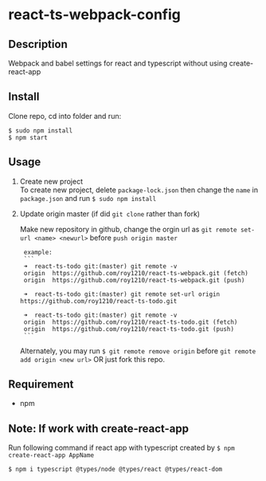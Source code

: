 # react-ts-webpack-config

## Description

Webpack and babel settings for react and typescript without using create-react-app

## Install

Clone repo, cd into folder and run:

```console
$ sudo npm install
$ npm start
```

## Usage

1. Create new project  </br>
To create new project, delete `package-lock.json` then change the `name` in `package.json` and run `$ sudo npm install`

2. Update origin master (if did `git clone` rather than fork)

    Make new repository in github, change the orgin url as `git remote set-url <name> <newurl>` before `push origin master`

        example:
        ```
        ➜  react-ts-todo git:(master) git remote -v
        origin	https://github.com/roy1210/react-ts-webpack.git (fetch)
        origin	https://github.com/roy1210/react-ts-webpack.git (push)

        ➜  react-ts-todo git:(master) git remote set-url origin https://github.com/roy1210/react-ts-todo.git

        ➜  react-ts-todo git:(master) git remote -v
        origin	https://github.com/roy1210/react-ts-todo.git (fetch)
        origin	https://github.com/roy1210/react-ts-todo.git (push)
        ```
     Alternately, you may run `$ git remote remove origin` before `git remote add origin <new url>` OR just fork this repo.

## Requirement

- npm

## Note: If work with create-react-app

Run following command if react app with typescript created by `$ npm create-react-app AppName`

`$ npm i typescript @types/node @types/react @types/react-dom`
